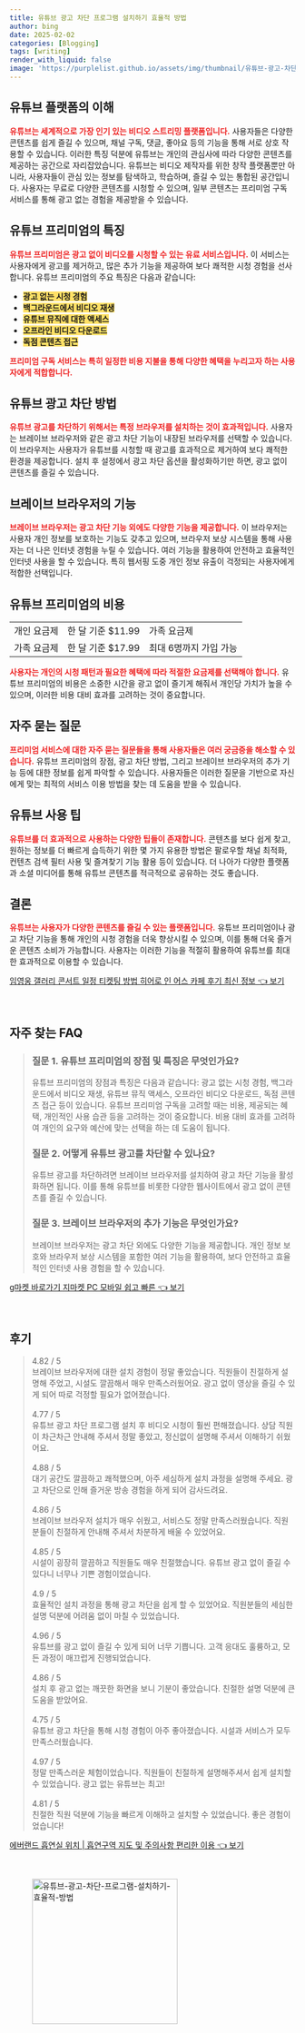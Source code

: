 ```yaml
---
title: 유튜브 광고 차단 프로그램 설치하기 효율적 방법
author: bing
date: 2025-02-02
categories: [Blogging]
tags: [writing]
render_with_liquid: false
image: 'https://purplelist.github.io/assets/img/thumbnail/유튜브-광고-차단-프로그램-설치하기-효율적-방법.webp'
---
```



<h2 id='유튜브_플랫폼의_이해'>유튜브 플랫폼의 이해</h2>

<p><b><span style="color: #ee2323;">유튜브는 세계적으로 가장 인기 있는 비디오 스트리밍 플랫폼입니다.</span></b> 사용자들은 다양한 콘텐츠를 쉽게 즐길 수 있으며, 채널 구독, 댓글, 좋아요 등의 기능을 통해 서로 상호 작용할 수 있습니다. 이러한 특징 덕분에 유튜브는 개인의 관심사에 따라 다양한 콘텐츠를 제공하는 공간으로 자리잡았습니다. 유튜브는 비디오 제작자를 위한 창작 플랫폼뿐만 아니라, 사용자들이 관심 있는 정보를 탐색하고, 학습하며, 즐길 수 있는 통합된 공간입니다. 사용자는 무료로 다양한 콘텐츠를 시청할 수 있으며, 일부 콘텐츠는 프리미엄 구독 서비스를 통해 광고 없는 경험을 제공받을 수 있습니다.</p>

<h2 id='유튜브_프리미엄의_특징'>유튜브 프리미엄의 특징</h2>

<p><b><span style="color: #ee2323;">유튜브 프리미엄은 광고 없이 비디오를 시청할 수 있는 유료 서비스입니다.</span></b> 이 서비스는 사용자에게 광고를 제거하고, 많은 추가 기능을 제공하여 보다 쾌적한 시청 경험을 선사합니다. 유튜브 프리미엄의 주요 특징은 다음과 같습니다:</p>

<ul>
    <li><b><span style="background-color: #ffe066;">광고 없는 시청 경험</span></b></li>
    <li><b><span style="background-color: #ffe066;">백그라운드에서 비디오 재생</span></b></li>
    <li><b><span style="background-color: #ffe066;">유튜브 뮤직에 대한 액세스</span></b></li>
    <li><b><span style="background-color: #ffe066;">오프라인 비디오 다운로드</span></b></li>
    <li><b><span style="background-color: #ffe066;">독점 콘텐츠 접근</span></b></li>
</ul>

<p><b><span style="color: #ee2323;">프리미엄 구독 서비스는 특히 일정한 비용 지불을 통해 다양한 혜택을 누리고자 하는 사용자에게 적합합니다.</span></b></p>

<h2 id='유튜브_광고_차단_방법'>유튜브 광고 차단 방법</h2>

<p><b><span style="color: #ee2323;">유튜브 광고를 차단하기 위해서는 특정 브라우저를 설치하는 것이 효과적입니다.</span></b> 사용자는 브레이브 브라우저와 같은 광고 차단 기능이 내장된 브라우저를 선택할 수 있습니다. 이 브라우저는 사용자가 유튜브를 시청할 때 광고를 효과적으로 제거하여 보다 쾌적한 환경을 제공합니다. 설치 후 설정에서 광고 차단 옵션을 활성화하기만 하면, 광고 없이 콘텐츠를 즐길 수 있습니다.</p>

<h2 id='브레이브_브라우저의_기능'>브레이브 브라우저의 기능</h2>

<p><b><span style="color: #ee2323;">브레이브 브라우저는 광고 차단 기능 외에도 다양한 기능을 제공합니다.</span></b> 이 브라우저는 사용자 개인 정보를 보호하는 기능도 갖추고 있으며, 브라우저 보상 시스템을 통해 사용자는 더 나은 인터넷 경험을 누릴 수 있습니다. 여러 기능을 활용하여 안전하고 효율적인 인터넷 사용을 할 수 있습니다. 특히 웹서핑 도중 개인 정보 유출이 걱정되는 사용자에게 적합한 선택입니다.</p>

<h2 id='유튜브_프리미엄의_비용'>유튜브 프리미엄의 비용</h2>

<table>
    <tr>
        <td>개인 요금제</td>
        <td>한 달 기준 $11.99</td>
        <td>가족 요금제</td>
    </tr>
    <tr>
        <td>가족 요금제</td>
        <td>한 달 기준 $17.99</td>
        <td>최대 6명까지 가입 가능</td>
    </tr>
</table>

<p><b><span style="color: #ee2323;">사용자는 개인의 시청 패턴과 필요한 혜택에 따라 적절한 요금제를 선택해야 합니다.</span></b> 유튜브 프리미엄의 비용은 소중한 시간을 광고 없이 즐기게 해줘서 개인당 가치가 높을 수 있으며, 이러한 비용 대비 효과를 고려하는 것이 중요합니다.</p>

<h2 id='자주_묻는_질문'>자주 묻는 질문</h2>

<p><b><span style="color: #ee2323;">프리미엄 서비스에 대한 자주 묻는 질문들을 통해 사용자들은 여러 궁금증을 해소할 수 있습니다.</span></b> 유튜브 프리미엄의 장점, 광고 차단 방법, 그리고 브레이브 브라우저의 추가 기능 등에 대한 정보를 쉽게 파악할 수 있습니다. 사용자들은 이러한 질문을 기반으로 자신에게 맞는 최적의 서비스 이용 방법을 찾는 데 도움을 받을 수 있습니다.</p>

<h2 id='유튜브_사용_팁'>유튜브 사용 팁</h2>

<p><b><span style="color: #ee2323;">유튜브를 더 효과적으로 사용하는 다양한 팁들이 존재합니다.</span></b> 콘텐츠를 보다 쉽게 찾고, 원하는 정보를 더 빠르게 습득하기 위한 몇 가지 유용한 방법은 팔로우할 채널 최적화, 컨텐츠 검색 필터 사용 및 즐겨찾기 기능 활용 등이 있습니다. 더 나아가 다양한 플랫폼과 소셜 미디어를 통해 유튜브 콘텐츠를 적극적으로 공유하는 것도 좋습니다.</p>

<h2 id='결론'>결론</h2>

<p><b><span style="color: #ee2323;">유튜브는 사용자가 다양한 콘텐츠를 즐길 수 있는 플랫폼입니다.</span></b> 유튜브 프리미엄이나 광고 차단 기능을 통해 개인의 시청 경험을 더욱 향상시킬 수 있으며, 이를 통해 더욱 즐거운 콘텐츠 소비가 가능합니다. 사용자는 이러한 기능을 적절히 활용하여 유튜브를 최대한 효과적으로 이용할 수 있습니다.</p>


<p><a class="click-button" title="임영웅 갤러리 콘서트 일정 티켓팅 방법 히어로 인 어스 카페 후기 최신 정보" href="https://purplelist.github.io/posts/%EC%9E%84%EC%98%81%EC%9B%85-%EA%B0%A4%EB%9F%AC%EB%A6%AC-%EC%BD%98%EC%84%9C%ED%8A%B8-%EC%9D%BC%EC%A0%95-%ED%8B%B0%EC%BC%93%ED%8C%85-%EB%B0%A9%EB%B2%95-%ED%9E%88%EC%96%B4%EB%A1%9C-%EC%9D%B8-%EC%96%B4%EC%8A%A4-%EC%B9%B4%ED%8E%98-%ED%9B%84%EA%B8%B0-%EC%B5%9C%EC%8B%A0-%EC%A0%95%EB%B3%B4/" rel="dofollow">임영웅 갤러리 콘서트 일정 티켓팅 방법 히어로 인 어스 카페 후기 최신 정보 👈 보기</a></p><br>
<h2 id='자주_찾는_FAQ'>자주 찾는 FAQ</h2>
<div itemscope="" itemtype="https://schema.org/FAQPage"> 
<blockquote> 
<div itemscope="" itemprop="mainEntity" itemtype="https://schema.org/Question"> 
<h3 itemprop="name">질문 1. 유튜브 프리미엄의 장점 및 특징은 무엇인가요?</h3> 
<div itemscope="" itemprop="acceptedAnswer" itemtype="https://schema.org/Answer"> 
<span itemprop="text"> 
<p>유튜브 프리미엄의 장점과 특징은 다음과 같습니다: 광고 없는 시청 경험, 백그라운드에서 비디오 재생, 유튜브 뮤직 액세스, 오프라인 비디오 다운로드, 독점 콘텐츠 접근 등이 있습니다. 유튜브 프리미엄 구독을 고려할 때는 비용, 제공되는 혜택, 개인적인 사용 습관 등을 고려하는 것이 중요합니다. 비용 대비 효과를 고려하여 개인의 요구와 예산에 맞는 선택을 하는 데 도움이 됩니다.</p> 
</span> 
</div> 
</div> 

<div itemscope="" itemprop="mainEntity" itemtype="https://schema.org/Question"> 
<h3 itemprop="name">질문 2. 어떻게 유튜브 광고를 차단할 수 있나요?</h3> 
<div itemscope="" itemprop="acceptedAnswer" itemtype="https://schema.org/Answer"> 
<span itemprop="text"> 
<p>유튜브 광고를 차단하려면 브레이브 브라우저를 설치하여 광고 차단 기능을 활성화하면 됩니다. 이를 통해 유튜브를 비롯한 다양한 웹사이트에서 광고 없이 콘텐츠를 즐길 수 있습니다.</p> 
</span> 
</div> 
</div> 

<div itemscope="" itemprop="mainEntity" itemtype="https://schema.org/Question"> 
<h3 itemprop="name">질문 3. 브레이브 브라우저의 추가 기능은 무엇인가요?</h3> 
<div itemscope="" itemprop="acceptedAnswer" itemtype="https://schema.org/Answer"> 
<span itemprop="text"> 
<p>브레이브 브라우저는 광고 차단 외에도 다양한 기능을 제공합니다. 개인 정보 보호와 브라우저 보상 시스템을 포함한 여러 기능을 활용하여, 보다 안전하고 효율적인 인터넷 사용 경험을 할 수 있습니다.</p> 
</span> 
</div> 
</div> 
</blockquote> 
</div>
<p><a class="click-button" title="g마켓 바로가기 지마켓 PC 모바일 쉽고 빠른" href="https://purplelist.github.io/posts/g%EB%A7%88%EC%BC%93-%EB%B0%94%EB%A1%9C%EA%B0%80%EA%B8%B0-%EC%A7%80%EB%A7%88%EC%BC%93-PC-%EB%AA%A8%EB%B0%94%EC%9D%BC-%EC%89%BD%EA%B3%A0-%EB%B9%A0%EB%A5%B8/" rel="dofollow">g마켓 바로가기 지마켓 PC 모바일 쉽고 빠른 👈 보기</a></p><br>
<h2 id='후기'>후기</h2>
<div itemscope itemtype="https://schema.org/Product">
  <blockquote>
  <div itemprop="review" itemscope itemtype="https://schema.org/Review">
      <div itemprop="reviewRating" itemscope itemtype="https://schema.org/Rating"> <span itemprop="ratingValue">4.82</span> / <span itemprop="bestRating">5</span> </div>
      <span itemprop="reviewBody">브레이브 브라우저에 대한 설치 경험이 정말 좋았습니다. 직원들이 친절하게 설명해 주었고, 시설도 깔끔해서 매우 만족스러웠어요. 광고 없이 영상을 즐길 수 있게 되어 따로 걱정할 필요가 없어졌습니다.</span>
  </div>
  <br>
  <div itemprop="review" itemscope itemtype="https://schema.org/Review">
      <div itemprop="reviewRating" itemscope itemtype="https://schema.org/Rating"> <span itemprop="ratingValue">4.77</span> / <span itemprop="bestRating">5</span> </div>
      <span itemprop="reviewBody">유튜브 광고 차단 프로그램 설치 후 비디오 시청이 훨씬 편해졌습니다. 상담 직원이 차근차근 안내해 주셔서 정말 좋았고, 정신없이 설명해 주셔서 이해하기 쉬웠어요.</span>
  </div>
  <br>
  <div itemprop="review" itemscope itemtype="https://schema.org/Review">
      <div itemprop="reviewRating" itemscope itemtype="https://schema.org/Rating"> <span itemprop="ratingValue">4.88</span> / <span itemprop="bestRating">5</span> </div>
      <span itemprop="reviewBody">대기 공간도 깔끔하고 쾌적했으며, 아주 세심하게 설치 과정을 설명해 주세요. 광고 차단으로 인해 즐거운 방송 경험을 하게 되어 감사드려요.</span>
  </div>
  <br>
  <div itemprop="review" itemscope itemtype="https://schema.org/Review">
      <div itemprop="reviewRating" itemscope itemtype="https://schema.org/Rating"> <span itemprop="ratingValue">4.86</span> / <span itemprop="bestRating">5</span> </div>
      <span itemprop="reviewBody">브레이브 브라우저 설치가 매우 쉬웠고, 서비스도 정말 만족스러웠습니다. 직원분들이 친절하게 안내해 주셔서 차분하게 배울 수 있었어요.</span>
  </div>
  <br>
  <div itemprop="review" itemscope itemtype="https://schema.org/Review">
      <div itemprop="reviewRating" itemscope itemtype="https://schema.org/Rating"> <span itemprop="ratingValue">4.85</span> / <span itemprop="bestRating">5</span> </div>
      <span itemprop="reviewBody">시설이 굉장히 깔끔하고 직원들도 매우 친절했습니다. 유튜브 광고 없이 즐길 수 있다니 너무나 기쁜 경험이었습니다.</span>
  </div>
  <br>
  <div itemprop="review" itemscope itemtype="https://schema.org/Review">
      <div itemprop="reviewRating" itemscope itemtype="https://schema.org/Rating"> <span itemprop="ratingValue">4.9</span> / <span itemprop="bestRating">5</span> </div>
      <span itemprop="reviewBody">효율적인 설치 과정을 통해 광고 차단을 쉽게 할 수 있었어요. 직원분들의 세심한 설명 덕분에 어려움 없이 마칠 수 있었습니다.</span>
  </div>
  <br>
  <div itemprop="review" itemscope itemtype="https://schema.org/Review">
      <div itemprop="reviewRating" itemscope itemtype="https://schema.org/Rating"> <span itemprop="ratingValue">4.96</span> / <span itemprop="bestRating">5</span> </div>
      <span itemprop="reviewBody">유튜브를 광고 없이 즐길 수 있게 되어 너무 기쁩니다. 고객 응대도 훌륭하고, 모든 과정이 매끄럽게 진행되었습니다.</span>
  </div>
  <br>
  <div itemprop="review" itemscope itemtype="https://schema.org/Review">
      <div itemprop="reviewRating" itemscope itemtype="https://schema.org/Rating"> <span itemprop="ratingValue">4.86</span> / <span itemprop="bestRating">5</span> </div>
      <span itemprop="reviewBody">설치 후 광고 없는 깨끗한 화면을 보니 기분이 좋았습니다. 친절한 설명 덕분에 큰 도움을 받았어요.</span>
  </div>
  <br>
  <div itemprop="review" itemscope itemtype="https://schema.org/Review">
      <div itemprop="reviewRating" itemscope itemtype="https://schema.org/Rating"> <span itemprop="ratingValue">4.75</span> / <span itemprop="bestRating">5</span> </div>
      <span itemprop="reviewBody">유튜브 광고 차단을 통해 시청 경험이 아주 좋아졌습니다. 시설과 서비스가 모두 만족스러웠습니다.</span>
  </div>
  <br>
  <div itemprop="review" itemscope itemtype="https://schema.org/Review">
      <div itemprop="reviewRating" itemscope itemtype="https://schema.org/Rating"> <span itemprop="ratingValue">4.97</span> / <span itemprop="bestRating">5</span> </div>
      <span itemprop="reviewBody">정말 만족스러운 체험이었습니다. 직원들이 친절하게 설명해주셔서 쉽게 설치할 수 있었습니다. 광고 없는 유튜브는 최고!</span>
  </div>
  <br>
  <div itemprop="review" itemscope itemtype="https://schema.org/Review">
      <div itemprop="reviewRating" itemscope itemtype="https://schema.org/Rating"> <span itemprop="ratingValue">4.81</span> / <span itemprop="bestRating">5</span> </div>
      <span itemprop="reviewBody">친절한 직원 덕분에 기능을 빠르게 이해하고 설치할 수 있었습니다. 좋은 경험이었습니다!</span>
  </div>
  </blockquote>
</div>
<p><a class="click-button" title="에버랜드 흡연실 위치 | 흡연구역 지도 및 주의사항 편리한 이용" href="https://purplelist.github.io/posts/%EC%97%90%EB%B2%84%EB%9E%9C%EB%93%9C-%ED%9D%A1%EC%97%B0%EC%8B%A4-%EC%9C%84%EC%B9%98-%ED%9D%A1%EC%97%B0%EA%B5%AC%EC%97%AD-%EC%A7%80%EB%8F%84-%EB%B0%8F-%EC%A3%BC%EC%9D%98%EC%82%AC%ED%95%AD-%ED%8E%B8%EB%A6%AC%ED%95%9C-%EC%9D%B4%EC%9A%A9/" rel="dofollow">에버랜드 흡연실 위치 | 흡연구역 지도 및 주의사항 편리한 이용 👈 보기</a></p><br>
<figure class="image"><img src="https://purplelist.github.io/assets/img/thumbnail/유튜브-광고-차단-프로그램-설치하기-효율적-방법.webp" alt="유튜브-광고-차단-프로그램-설치하기-효율적-방법" width="256" height="256"></figure>